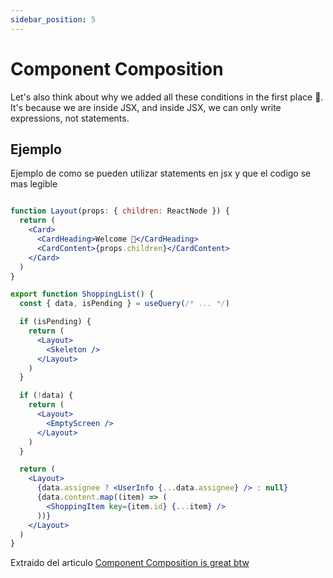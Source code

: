 ```yaml
---
sidebar_position: 5
---
```


# Component Composition

Let's also think about why we added all these conditions in the first place 🤔. It's because we are inside JSX, and inside JSX, we can only write expressions, not statements.

## Ejemplo

Ejemplo de como se pueden utilizar statements en jsx y que el codigo se mas legible

```jsx

function Layout(props: { children: ReactNode }) {
  return (
    <Card>
      <CardHeading>Welcome 👋</CardHeading>
      <CardContent>{props.children}</CardContent>
    </Card>
  )
}

export function ShoppingList() {
  const { data, isPending } = useQuery(/* ... */)

  if (isPending) {
    return (
      <Layout>
        <Skeleton />
      </Layout>
    )
  }

  if (!data) {
    return (
      <Layout>
        <EmptyScreen />
      </Layout>
    )
  }

  return (
    <Layout>
      {data.assignee ? <UserInfo {...data.assignee} /> : null}
      {data.content.map((item) => (
        <ShoppingItem key={item.id} {...item} />
      ))}
    </Layout>
  )
}
```

Extraido del articulo [Component Composition is great btw](https://tkdodo.eu/blog/component-composition-is-great-btw)
